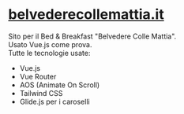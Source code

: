 # [belvederecollemattia.it](https://belvederecollemattia.it)
Sito per il Bed & Breakfast "Belvedere Colle Mattia".  
Usato Vue.js come prova.   
Tutte le tecnologie usate:  
+ Vue.js
+ Vue Router
+ AOS (Animate On Scroll)
+ Tailwind CSS
+ Glide.js per i caroselli